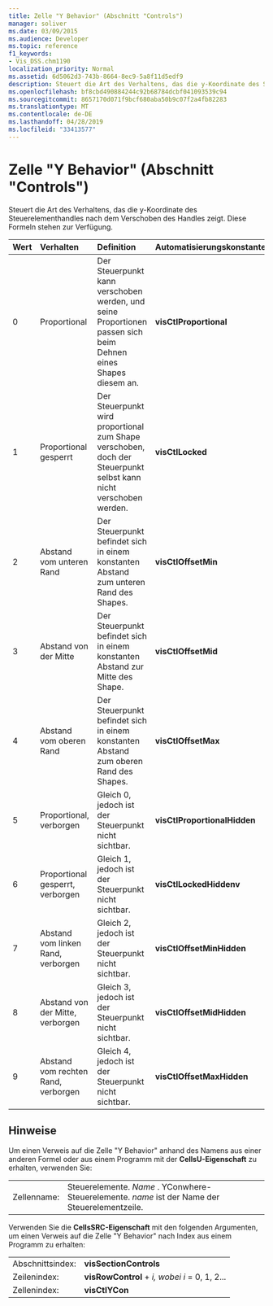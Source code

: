 ```yaml
---
title: Zelle "Y Behavior" (Abschnitt "Controls")
manager: soliver
ms.date: 03/09/2015
ms.audience: Developer
ms.topic: reference
f1_keywords:
- Vis_DSS.chm1190
localization_priority: Normal
ms.assetid: 6d5062d3-743b-8664-8ec9-5a8f11d5edf9
description: Steuert die Art des Verhaltens, das die y-Koordinate des Steuerelementhandles nach dem Verschoben des Handles zeigt. Diese Formeln stehen zur Verfügung.
ms.openlocfilehash: bf8cbd490884244c92b68784dcbf041093539c94
ms.sourcegitcommit: 8657170d071f9bcf680aba50b9c07f2a4fb82283
ms.translationtype: MT
ms.contentlocale: de-DE
ms.lasthandoff: 04/28/2019
ms.locfileid: "33413577"
---
```

# <a name="y-behavior-cell-controls-section"></a>Zelle "Y Behavior" (Abschnitt "Controls")

Steuert die Art des Verhaltens, das die y-Koordinate des Steuerelementhandles nach dem Verschoben des Handles zeigt.  Diese Formeln stehen zur Verfügung. 
  
|**Wert**|**Verhalten**|**Definition**|**Automatisierungskonstante**|
|:-----|:-----|:-----|:-----|
| 0  <br/> | Proportional  <br/> | Der Steuerpunkt kann verschoben werden, und seine Proportionen passen sich beim Dehnen eines Shapes diesem an.  <br/> |**visCtlProportional** <br/> |
| 1  <br/> | Proportional gesperrt  <br/> | Der Steuerpunkt wird proportional zum Shape verschoben, doch der Steuerpunkt selbst kann nicht verschoben werden.  <br/> |**visCtlLocked** <br/> |
| 2  <br/> | Abstand vom unteren Rand  <br/> | Der Steuerpunkt befindet sich in einem konstanten Abstand zum unteren Rand des Shapes.  <br/> |**visCtlOffsetMin** <br/> |
| 3  <br/> | Abstand von der Mitte  <br/> | Der Steuerpunkt befindet sich in einem konstanten Abstand zur Mitte des Shape.  <br/> |**visCtlOffsetMid** <br/> |
| 4   <br/> | Abstand vom oberen Rand  <br/> | Der Steuerpunkt befindet sich in einem konstanten Abstand zum oberen Rand des Shapes.  <br/> |**visCtlOffsetMax** <br/> |
| 5   <br/> | Proportional, verborgen  <br/> | Gleich 0, jedoch ist der Steuerpunkt nicht sichtbar.  <br/> |**visCtlProportionalHidden** <br/> |
| 6   <br/> | Proportional gesperrt, verborgen  <br/> | Gleich 1, jedoch ist der Steuerpunkt nicht sichtbar.  <br/> |**visCtlLockedHiddenv** <br/> |
| 7   <br/> | Abstand vom linken Rand, verborgen  <br/> | Gleich 2, jedoch ist der Steuerpunkt nicht sichtbar.  <br/> |**visCtlOffsetMinHidden** <br/> |
| 8   <br/> | Abstand von der Mitte, verborgen  <br/> | Gleich 3, jedoch ist der Steuerpunkt nicht sichtbar.  <br/> |**visCtlOffsetMidHidden** <br/> |
| 9   <br/> | Abstand vom rechten Rand, verborgen  <br/> | Gleich 4, jedoch ist der Steuerpunkt nicht sichtbar.  <br/> |**visCtlOffsetMaxHidden** <br/> |
   
## <a name="remarks"></a>Hinweise

Um einen Verweis auf die Zelle "Y Behavior" anhand des Namens aus einer anderen Formel oder aus einem Programm mit der **CellsU-Eigenschaft** zu erhalten, verwenden Sie: 
  
|||
|:-----|:-----|
| Zellenname:  <br/> | Steuerelemente.  *Name*  . YConwhere-Steuerelemente.  *name*  ist der Name der Steuerelementzeile.  <br/> |
   
Verwenden Sie die **CellsSRC-Eigenschaft** mit den folgenden Argumenten, um einen Verweis auf die Zelle "Y Behavior" nach Index aus einem Programm zu erhalten: 
  
|||
|:-----|:-----|
| Abschnittsindex:  <br/> |**visSectionControls** <br/> |
| Zeilenindex:  <br/> |**visRowControl**  +   *i,* *wobei i* = 0, 1, 2...  <br/> |
| Zellenindex:  <br/> |**visCtlYCon** <br/> |
   

